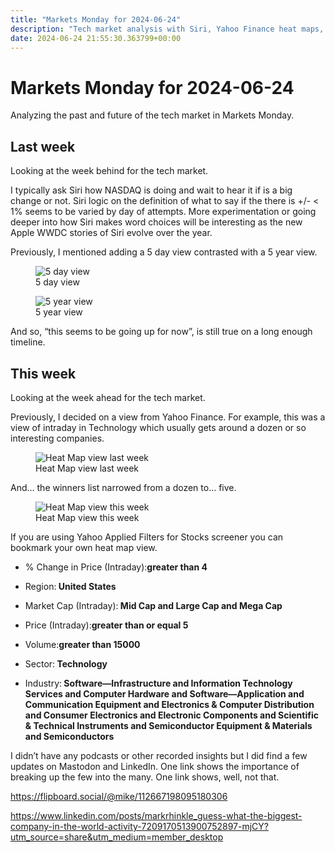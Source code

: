 ```yaml
---
title: "Markets Monday for 2024-06-24"
description: "Tech market analysis with Siri, Yahoo Finance heat maps, and filtering tips for better stock screener results."
date: 2024-06-24 21:55:30.363799+00:00
---
```


<!-- buttondown-editor-mode: plaintext --><h1>Markets Monday for 2024-06-24</h1><p>Analyzing the past and future of the tech market in Markets Monday.</p><h2>Last week</h2><p>Looking at the week behind for the tech market.</p><p>I typically ask Siri how NASDAQ is doing and wait to hear it if is a big change or not. Siri logic on the definition of what to say if the there is +/- &lt; 1% seems to be varied by day of attempts. More experimentation or going deeper into how Siri makes word choices will be interesting as the new Apple WWDC stories of Siri evolve over the year.</p><p>Previously, I mentioned adding a 5 day view contrasted with a 5 year view.</p><figure><img alt="5 day view" contenteditable="false" draggable="false" src="https://assets.buttondown.email/images/401eddca-6e98-4363-aa87-549ab264a1ea.png?w=960&amp;fit=max"/><figcaption>5 day view</figcaption></figure><figure><img alt="5 year view" contenteditable="false" draggable="false" src="https://assets.buttondown.email/images/f996a8c4-5726-406f-8f3c-806117ab46e7.png?w=960&amp;fit=max"/><figcaption>5 year view</figcaption></figure><p>And so, “this seems to be going up for now”, is still true on a long enough timeline.</p><h2>This week</h2><p>Looking at the week ahead for the tech market.</p><p>Previously, I decided on a view from Yahoo Finance. For example, this was a view of intraday in Technology which usually gets around a dozen or so interesting companies.</p><figure><img alt="Heat Map view last week" contenteditable="false" draggable="false" src="https://assets.buttondown.email/images/6c710f6d-f19b-4591-a376-269b78c8990a.png?w=960&amp;fit=max"/><figcaption>Heat Map view last week</figcaption></figure><p>And… the winners list narrowed from a dozen to… five.</p><figure><img alt="Heat Map view this week" contenteditable="false" draggable="false" src="https://assets.buttondown.email/images/84cbf859-e1ad-409d-9d82-1e8d588b54c4.png?w=960&amp;fit=max"/><figcaption>Heat Map view this week</figcaption></figure><p>If you are using Yahoo Applied Filters for Stocks screener you can bookmark your own heat map view.</p><ul><li><p>% Change in Price (Intraday):<strong>greater than 4</strong></p></li><li><p>Region:<strong> United States</strong></p></li><li><p>Market Cap (Intraday):<strong> Mid Cap and Large Cap and Mega Cap</strong></p></li><li><p>Price (Intraday):<strong>greater than or equal 5</strong></p></li><li><p>Volume:<strong>greater than 15000</strong></p></li><li><p>Sector:<strong> Technology</strong></p></li><li><p>Industry:<strong> Software—Infrastructure and Information Technology Services and Computer Hardware and Software—Application and Communication Equipment and Electronics &amp; Computer Distribution and Consumer Electronics and Electronic Components and Scientific &amp; Technical Instruments and Semiconductor Equipment &amp; Materials and Semiconductors</strong></p></li></ul><p>I didn’t have any podcasts or other recorded insights but I did find a few updates on Mastodon and LinkedIn. One link shows the importance of breaking up the few into the many. One link shows, well, not that.</p><p><a href="https://flipboard.social/@mike/112667198095180306" rel="noopener noreferrer nofollow" target="_blank">https://flipboard.social/@mike/112667198095180306</a></p><p><a href="https://www.linkedin.com/posts/markrhinkle_guess-what-the-biggest-company-in-the-world-activity-7209170513900752897-mjCY?utm_source=share&amp;utm_medium=member_desktop" rel="noopener noreferrer nofollow" target="_blank">https://www.linkedin.com/posts/markrhinkle_guess-what-the-biggest-company-in-the-world-activity-7209170513900752897-mjCY?utm_source=share&amp;utm_medium=member_desktop</a></p><p></p><p></p><ol class="footnotes"></ol>